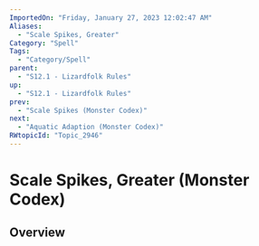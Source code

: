 ```yaml
---
ImportedOn: "Friday, January 27, 2023 12:02:47 AM"
Aliases:
  - "Scale Spikes, Greater"
Category: "Spell"
Tags:
  - "Category/Spell"
parent:
  - "S12.1 - Lizardfolk Rules"
up:
  - "S12.1 - Lizardfolk Rules"
prev:
  - "Scale Spikes (Monster Codex)"
next:
  - "Aquatic Adaption (Monster Codex)"
RWtopicId: "Topic_2946"
---
```

# Scale Spikes, Greater (Monster Codex)
## Overview

